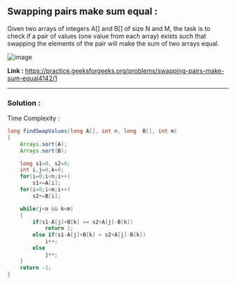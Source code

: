 ## Swapping pairs make sum equal :
Given two arrays of integers A[] and B[] of size N and M, the task is to check if a pair of values (one value from each array) exists such that swapping the elements of the pair will make the sum of two arrays equal.

![image](https://user-images.githubusercontent.com/23376002/160224236-ffac6cd3-7e6e-4656-b8c0-00e919ad4398.png)

**Link :** https://practice.geeksforgeeks.org/problems/swapping-pairs-make-sum-equal4142/1


--------------------------------------------------------------------------------------------------------------------------------------------------


### Solution :

Time Complexity :


```java
long findSwapValues(long A[], int n, long  B[], int m)
{
    Arrays.sort(A);
    Arrays.sort(B);

    long s1=0, s2=0;
    int i,j=0,k=0;
    for(i=0;i<n;i++)
        s1+=A[i];
    for(i=0;i<m;i++)
        s2+=B[i];

    while(j<n && k<m)
    {
        if(s1-A[j]+B[k] == s2+A[j]-B[k])
            return 1;
        else if(s1-A[j]+B[k] > s2+A[j]-B[k])
            i++;
        else
            j++;
    }
    return -1;
}
```



